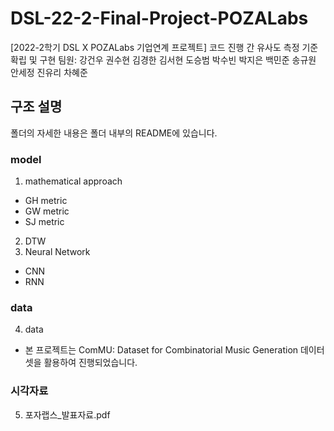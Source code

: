 # DSL-22-2-Final-Project-POZALabs
[2022-2학기 DSL X POZALabs 기업연계 프로젝트] 코드 진행 간 유사도 측정 기준 확립 및 구현
팀원: 강건우 권수현 김경한 김서현 도승범 박수빈 박지은 백민준 송규원 안세정 진유리 차혜준

## 구조 설명
폴더의 자세한 내용은 폴더 내부의 README에 있습니다. 

### model
1. mathematical approach
- GH metric
- GW metric
- SJ metric
2. DTW
3. Neural Network
- CNN
- RNN

### data
4. data
- 본 프로젝트는 ComMU: Dataset for Combinatorial Music Generation 데이터셋을 활용하여 진행되었습니다. 

### 시각자료
5. 포자랩스_발표자료.pdf
